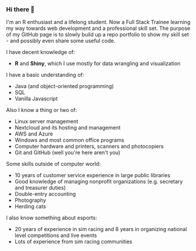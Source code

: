 ### Hi there 👋

I'm an R enthusiast and a lifelong student. Now a Full Stack Trainee learning my way towards web development and a professional skill set. The purpose of my GitHub page is to slowly build up a repo portfolio to show my skill set - and possibly even share some useful code.

I have decent knowledge of:
- **R** and **Shiny**, which I use mostly for data wrangling and visualization

I have a basic understanding of:
- Java (and object-oriented programming)
- SQL
- Vanilla Javascript

Also I know a thing or two of:
- Linux server management
- Nextcloud and its hosting and management
- AWS and Azure
- Windows and most common office programs
- Computer hardware and printers, scanners and photocopiers
- Git and GitHub (well you're here aren't you)

Some skills outside of computer world:
- 10 years of customer service experience in large public libraries
- Good knowledge of managing nonprofit organizations (e.g. secretary and treasurer duties)
- Double-entry accounting
- Photography
- Herding cats

I also know something about esports:
- 20 years of experience in sim racing and 8 years in organizing national level competitions and live events
- Lots of experience from sim racing communities

<!--
**tlinna/tlinna** is a ✨ _special_ ✨ repository because its `README.md` (this file) appears on your GitHub profile.

Here are some ideas to get you started:

- 🔭 I’m currently working on ...
- 🌱 I’m currently learning ...
- 👯 I’m looking to collaborate on ...
- 🤔 I’m looking for help with ...
- 💬 Ask me about ...
- 📫 How to reach me: ...
- 😄 Pronouns: ...
- ⚡ Fun fact: ...
-->

